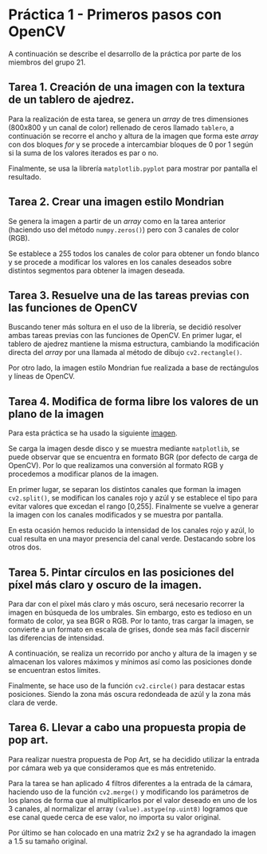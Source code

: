 # Práctica 1 - Primeros pasos con OpenCV

A continuación se describe el desarrollo de la práctica por parte de los miembros del grupo 21.


## Tarea 1. Creación de una imagen con la textura de un tablero de ajedrez.

Para la realización de esta tarea, se genera un _array_ de tres dimensiones (800x800 y un canal de color) rellenado de ceros llamado ``tablero``, a continuación se recorre el ancho y altura de la imagen que forma este _array_ con dos bloques _for_ y se procede a intercambiar bloques de 0 por 1 según si la suma de los valores iterados es par o no. 

Finalmente, se usa la librería ``matplotlib.pyplot`` para mostrar por pantalla el resultado.

## Tarea 2. Crear una imagen estilo Mondrian

Se genera la imagen a partir de un _array_ como en la tarea anterior (haciendo uso del método ``numpy.zeros()``) pero con 3 canales de color (RGB). 

Se establece a 255 todos los canales de color para obtener un fondo blanco y se procede a modificar los valores en los canales deseados sobre distintos segmentos para obtener la imagen deseada.

## Tarea 3. Resuelve una de las tareas previas con las funciones de OpenCV

Buscando tener más soltura en el uso de la librería, se decidió resolver ambas tareas previas con las funciones de OpenCV. En primer lugar, el tablero de ajedrez mantiene la misma estructura, cambiando la modificación directa del _array_ por una llamada al método de dibujo ``cv2.rectangle()``.

Por otro lado, la imagen estilo Mondrian fue realizada a base de rectángulos y líneas de OpenCV.

## Tarea 4. Modifica de forma libre los valores de un plano de la imagen

Para esta práctica se ha usado la siguiente [imagen](Material_P1/music_cat.jpeg).

Se carga la imagen desde disco y se muestra mediante ``matplotlib``, se puede observar que se encuentra en formato BGR (por defecto de carga de OpenCV). Por lo que realizamos una conversión al formato RGB y procedemos a modificar planos de la imagen.

En primer lugar, se separan los distintos canales que forman la imagen ``cv2.split()``, se modifican los canales rojo y azúl y se establece el tipo para evitar valores que excedan el rango [0,255]. Finalmente se vuelve a generar la imagen con los canales modificados y se muestra por pantalla.

En esta ocasión hemos reducido la intensidad de los canales rojo y azúl, lo cual resulta en una mayor presencia del canal verde. Destacando sobre los otros dos.

## Tarea 5. Pintar círculos en las posiciones del píxel más claro y oscuro de la imagen.

Para dar con el píxel más claro y más oscuro, será necesario recorrer la imagen en búsqueda de los umbrales. Sin embargo, esto es tedioso en un formato de color, ya sea BGR o RGB. Por lo tanto, tras cargar la imagen, se convierte a un formato en escala de grises, donde sea más facil discernir las diferencias de intensidad.

A continuación, se realiza un recorrido por ancho y altura de la imagen y se almacenan los valores máximos y mínimos así como las posiciones donde se encuentran estos límites.

Finalmente, se hace uso de la función ``cv2.circle()`` para destacar estas posiciones. Siendo la zona más oscura redondeada de azúl y la zona más clara de verde.

## Tarea 6. Llevar a cabo una propuesta propia de pop art.

Para realizar nuestra propuesta de Pop Art, se ha decidido utilizar la entrada por cámara web ya que consideramos que es más entretenido. 

Para la tarea se han aplicado 4 filtros diferentes a la entrada de la cámara, haciendo uso de la función ``cv2.merge()`` y modificando los parámetros de los planos de forma que al multiplicarlos por el valor deseado en uno de los 3 canales, al normalizar el array ``(value).astype(np.uint8)`` logramos que ese canal quede cerca de ese valor, no importa su valor original. 

Por último se han colocado en una matriz 2x2 y se ha agrandado la imagen a 1.5 su tamaño original.  
